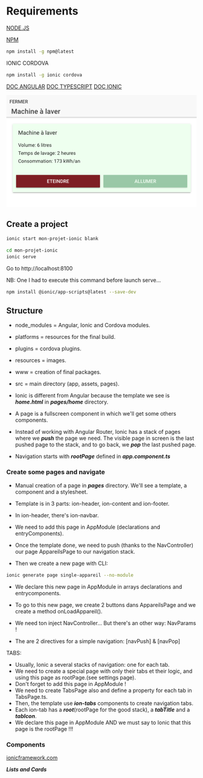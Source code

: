# Requirements

[NODE.JS](https://nodejs.org/en/download/)

[NPM](https://docs.npmjs.com/)
``` bash
npm install -g npm@latest
```

IONIC CORDOVA
``` bash
npm install -g ionic cordova
```

[DOC ANGULAR](https://angular.io/)
[DOC TYPESCRIPT](https://www.typescriptlang.org/docs/home.html)
[DOC IONIC](https://raw.githubusercontent.com/sergisergio/IONIC1/master/ionic1.png)

![image](https://raw.githubusercontent.com/sergisergio/IONIC1/master/ionic2.png)

## Create a project
``` bash
ionic start mon-projet-ionic blank
```
``` bash
cd mon-projet-ionic
ionic serve
```
Go to http://localhost:8100

NB: One I had to execute this command before launch serve...
``` bash
npm install @ionic/app-scripts@latest --save-dev
```
## Structure

- node_modules = Angular, Ionic and Cordova modules.
- platforms = resources for the final build.
- plugins = cordova plugins.
- resources = images.
- www = creation of final packages.
- src = main directory (app, assets, pages).

- Ionic is different from Angular because the template we see is ***home.html*** in ***pages/home*** directory.
- A page is a fullscreen component in which we'll get some others components.
- Instead of working with Angular Router, Ionic has a stack of pages where we ***push*** the page we need. The visible page in screen is the last pushed page to the stack, and to go back, we ***pop*** the last pushed page.
- Navigation starts with ***rootPage*** defined in ***app.component.ts***

### Create some pages and navigate

- Manual creation of a page in ***pages*** directory. We'll see a template, a component and a stylesheet.
- Template is in 3 parts: ion-header, ion-content and ion-footer.
- In ion-header, there's ion-navbar.
- We need to add this page in AppModule (declarations and entryComponents).
- Once the template done, we need to push (thanks to the NavController) our page AppareilsPage to our navigation stack.

- Then we create a new page with CLI:
``` bash
ionic generate page single-appareil --no-module
```
- We declare this new page in AppModule in arrays declarations and entrycomponents.
- To go to this new page, we create 2 buttons dans AppareilsPage and we create a method onLoadAppareil().
- We need ton inject NavController...  But there's an other way: NavParams !

- The are 2 directives for a simple navigation: [navPush] & [navPop]

TABS:

- Usually, Ionic a several stacks of navigation: one for each tab.
- We need to create a special page with only their tabs et their logic, and using this page as rootPage.(see settings page).
- Don't forget to add this page in AppModule !
- We need to create TabsPage also and define a property for each tab in TabsPage.ts.
- Then, the template use ***ion-tabs*** components to create navigation tabs.
- Each ion-tab has a ***root***(rootPage for the good stack), a ***tabTitle*** and a ***tabIcon***.
- We declare this page in AppModule AND we must say to Ionic that this page is the rootPage !!!

### Components

[ionicframework.com](https://ionicframework.com/)

***Lists and Cards***














